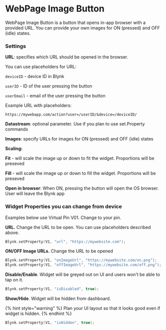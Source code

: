 # WebPage Image Button

WebPage Image Button is a button that opens in-app browser with a provided URL. You can provide your own images for ON (pressed) and OFF (idle) states.



### Settings

**URL**: specifies which URL should be opened in the browser.&#x20;

You can use placeholders for URL:

`deviceID` - device ID in Blynk

`userID` -  ID of the user pressing the button

`userEmail` - email of the user pressing the button



Example URL with placeholders:

```
https://mywebapp.com/action?user=/userID/&device=/deviceID/
```



**Datastream**: optional parameter. Use if you plan to use set.Property commands



**Images**: specify URLs for images for ON (pressed) and OFF (idle) states



**Scaling:**&#x20;

**Fit** - will scale the image up or down to fit the widget. Proportions will be preseved

**Fill** - will scale the image up or down to fill the widget. Proportions will be preseved &#x20;



**Open in browser**: When ON, pressing the button will open the OS browser. User will leave the Blynk app&#x20;





### Widget Properties you can change from device

Examples below use Virtual Pin V01. Change to your pin.&#x20;



**URL.** Change the URL to be open. You can use placeholders described above.

```cpp
Blynk.setProperty(V1, "url", "https://mywebsite.com");
```



**ON/OFF Image URLs.** Change the URL to be opened

```cpp
Blynk.setProperty(V1, "onImageUrl", "https://mywebsite.com/on.png");
Blynk.setProperty(V1, "offImageUrl", "https://mywebsite.com/off.png");
```



**Disable/Enable**. Widget will be greyed out on UI and users won't be able to tap on it.

```cpp
Blynk.setProperty(V1, "isDisabled", true);
```



**Show/Hide**. Widget will be hidden from dashboard.&#x20;

{% hint style="warning" %}
Plan your UI layout so that it looks good even if widget is hidden.
{% endhint %}

```cpp
Blynk.setProperty(V1, "isHidden", true);
```

